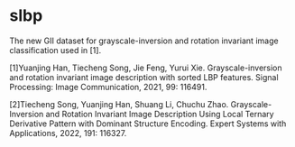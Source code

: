 # slbp

The new GII dataset for grayscale-inversion and rotation invariant image classification used in [1].

[1]Yuanjing Han, Tiecheng Song, Jie Feng, Yurui Xie. Grayscale-inversion and rotation invariant image description with sorted LBP features. Signal Processing: Image Communication, 2021, 99: 116491.

[2]Tiecheng Song, Yuanjing Han, Shuang Li, Chuchu Zhao. Grayscale-Inversion and Rotation Invariant Image Description Using Local Ternary Derivative Pattern with Dominant Structure Encoding. Expert Systems with Applications, 2022, 191: 116327.
